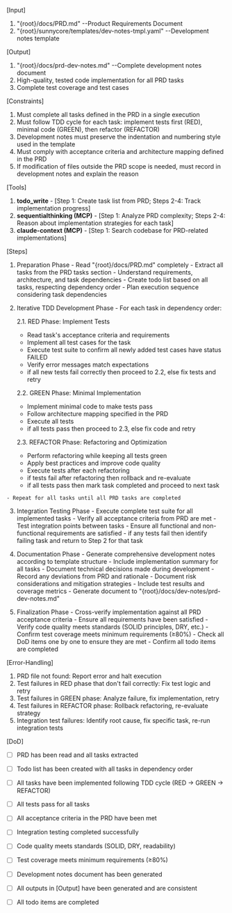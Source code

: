 [Input]
  1. "{root}/docs/PRD.md" --Product Requirements Document
  2. "{root}/sunnycore/templates/dev-notes-tmpl.yaml" --Development notes template

[Output]
  1. "{root}/docs/prd-dev-notes.md" --Complete development notes document
  2. High-quality, tested code implementation for all PRD tasks
  3. Complete test coverage and test cases

[Constraints]
  1. Must complete all tasks defined in the PRD in a single execution
  2. Must follow TDD cycle for each task: implement tests first (RED), minimal code (GREEN), then refactor (REFACTOR)
  3. Development notes must preserve the indentation and numbering style used in the template
  4. Must comply with acceptance criteria and architecture mapping defined in the PRD
  5. If modification of files outside the PRD scope is needed, must record in development notes and explain the reason

[Tools]
  1. **todo_write**
    - [Step 1: Create task list from PRD; Steps 2-4: Track implementation progress]
  2. **sequentialthinking (MCP)**
    - [Step 1: Analyze PRD complexity; Steps 2-4: Reason about implementation strategies for each task]
  3. **claude-context (MCP)**
    - [Step 1: Search codebase for PRD-related implementations]

[Steps]
  1. Preparation Phase
    - Read "{root}/docs/PRD.md" completely
    - Extract all tasks from the PRD tasks section
    - Understand requirements, architecture, and task dependencies
    - Create todo list based on all tasks, respecting dependency order
    - Plan execution sequence considering task dependencies

  2. Iterative TDD Development Phase
    - For each task in dependency order:
      
      2.1. RED Phase: Implement Tests
        - Read task's acceptance criteria and requirements
        - Implement all test cases for the task
        - Execute test suite to confirm all newly added test cases have status FAILED
        - Verify error messages match expectations
        - if all new tests fail correctly then proceed to 2.2, else fix tests and retry
      
      2.2. GREEN Phase: Minimal Implementation
        - Implement minimal code to make tests pass
        - Follow architecture mapping specified in the PRD
        - Execute all tests
        - if all tests pass then proceed to 2.3, else fix code and retry
      
      2.3. REFACTOR Phase: Refactoring and Optimization
        - Perform refactoring while keeping all tests green
        - Apply best practices and improve code quality
        - Execute tests after each refactoring
        - if tests fail after refactoring then rollback and re-evaluate
        - if all tests pass then mark task completed and proceed to next task
    
    - Repeat for all tasks until all PRD tasks are completed

  3. Integration Testing Phase
    - Execute complete test suite for all implemented tasks
    - Verify all acceptance criteria from PRD are met
    - Test integration points between tasks
    - Ensure all functional and non-functional requirements are satisfied
    - if any tests fail then identify failing task and return to Step 2 for that task

  4. Documentation Phase
    - Generate comprehensive development notes according to template structure
    - Include implementation summary for all tasks
    - Document technical decisions made during development
    - Record any deviations from PRD and rationale
    - Document risk considerations and mitigation strategies
    - Include test results and coverage metrics
    - Generate document to "{root}/docs/dev-notes/prd-dev-notes.md"

  5. Finalization Phase
    - Cross-verify implementation against all PRD acceptance criteria
    - Ensure all requirements have been satisfied
    - Verify code quality meets standards (SOLID principles, DRY, etc.)
    - Confirm test coverage meets minimum requirements (≥80%)
    - Check all DoD items one by one to ensure they are met
    - Confirm all todo items are completed

[Error-Handling]
  1. PRD file not found: Report error and halt execution
  2. Test failures in RED phase that don't fail correctly: Fix test logic and retry
  3. Test failures in GREEN phase: Analyze failure, fix implementation, retry
  4. Test failures in REFACTOR phase: Rollback refactoring, re-evaluate strategy
  5. Integration test failures: Identify root cause, fix specific task, re-run integration tests

[DoD]
  - [ ] PRD has been read and all tasks extracted
  - [ ] Todo list has been created with all tasks in dependency order
  - [ ] All tasks have been implemented following TDD cycle (RED → GREEN → REFACTOR)
  - [ ] All tests pass for all tasks
  - [ ] All acceptance criteria in the PRD have been met
  - [ ] Integration testing completed successfully
  - [ ] Code quality meets standards (SOLID, DRY, readability)
  - [ ] Test coverage meets minimum requirements (≥80%)
  - [ ] Development notes document has been generated
  - [ ] All outputs in [Output] have been generated and are consistent
  - [ ] All todo items are completed

